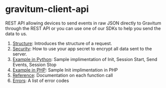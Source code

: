 # gravitum-client-api
REST API allowing devices to send events in raw JSON directly to Gravitum through the REST API or you can use one of our SDKs to help you send the data to us.


1. [Structure](https://github.com/GravitumLabs/gravitum-client-api/blob/master/Structure.md): Introduces the structure of a request.
2. [Security](https://github.com/GravitumLabs/gravitum-client-api/blob/master/Creating_Secret_Hex_Hashes.md): How to use your app secret to encrypt all data sent to the server.
3. [Example in Python](https://github.com/GravitumLabs/gravitum-client-api/blob/master/Example%20Python.md): Sample implimentation of Init, Session Start, Send Events, Session Stop
4. [Example in PHP](https://github.com/GravitumLabs/gravitum-client-api/blob/master/Example%20PHP.md): Sample Init implimentation in PHP
5. [Reference](https://github.com/GravitumLabs/gravitum-client-api/tree/master/Packages): Documentation on each function call
6. [Errors](https://github.com/GravitumLabs/gravitum-client-api/blob/master/Errors.md): A list of error codes
